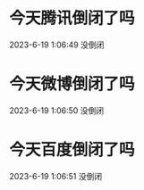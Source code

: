 # 今天腾讯倒闭了吗

2023-6-19 1:06:49 没倒闭

# 今天微博倒闭了吗

2023-6-19 1:06:50 没倒闭

# 今天百度倒闭了吗

2023-6-19 1:06:51 没倒闭

